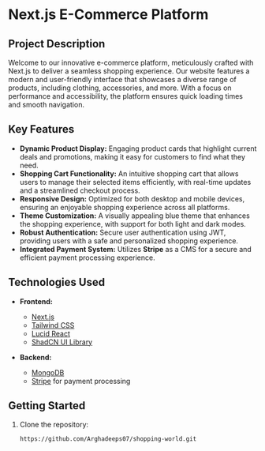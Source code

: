 # Next.js E-Commerce Platform

## Project Description

Welcome to our innovative e-commerce platform, meticulously crafted with Next.js to deliver a seamless shopping experience. Our website features a modern and user-friendly interface that showcases a diverse range of products, including clothing, accessories, and more. With a focus on performance and accessibility, the platform ensures quick loading times and smooth navigation.

## Key Features

- **Dynamic Product Display:** Engaging product cards that highlight current deals and promotions, making it easy for customers to find what they need.
- **Shopping Cart Functionality:** An intuitive shopping cart that allows users to manage their selected items efficiently, with real-time updates and a streamlined checkout process.
- **Responsive Design:** Optimized for both desktop and mobile devices, ensuring an enjoyable shopping experience across all platforms.
- **Theme Customization:** A visually appealing blue theme that enhances the shopping experience, with support for both light and dark modes.
- **Robust Authentication:** Secure user authentication using JWT, providing users with a safe and personalized shopping experience.
- **Integrated Payment System:** Utilizes **Stripe** as a CMS for a secure and efficient payment processing experience.

## Technologies Used

- **Frontend:**
  - [Next.js](https://nextjs.org/)
  - [Tailwind CSS](https://tailwindcss.com/)
  - [Lucid React](https://lucid.co/)
  - [ShadCN UI Library](https://ui.shadcn.com/)

- **Backend:**
  - [MongoDB](https://www.mongodb.com/)
  - [Stripe](https://stripe.com/) for payment processing

## Getting Started

1. Clone the repository:
   ```bash
   https://github.com/Arghadeeps07/shopping-world.git
